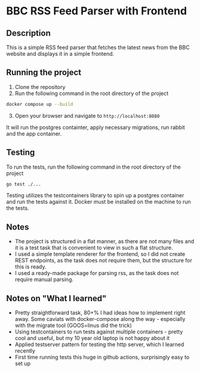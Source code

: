 # BBC RSS Feed Parser with Frontend

## Description

This is a simple RSS feed parser that fetches the latest news from the BBC website and displays it in a simple frontend.

## Running the project

1. Clone the repository
2. Run the following command in the root directory of the project

```sh
docker compose up --build
```

3. Open your browser and navigate to `http://localhost:8080`

It will run the postgres containter, apply necessary migrations, run rabbit and the app container.

## Testing

To run the tests, run the following command in the root directory of the project

```sh
go test ./...
```

Testing utilizes the testcontainers library to spin up a postgres container and run the tests against it. Docker must be installed on the machine to run the tests.

## Notes
- The project is structured in a flat manner, as there are not many files and it is a test task that is convenient to view in such a flat structure.
- I used a simple template renderer for the frontend, so I did not create REST endpoints, as the task does not require them, but the structure for this is ready.
- I used a ready-made package for parsing rss, as the task does not require manual parsing.

## Notes on "What I learned"
- Pretty straightforward task, 80+% I had ideas how to implement right away. Some caviats with docker-compose along the way - especially with the migrate tool (GOOS=linus did the trick)
- Using testcontainers to run tests against multiple containers - pretty cool and useful, but my 10 year old laptop is not happy about it
- Applied testserver pattern for testing the http server, which I learned recently
- First time running tests this huge in github actions, surprisingly easy to set up